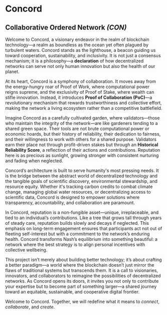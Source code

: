 # Concord
## Collaborative Ordered Network *(CON)*

Welcome to Concord, a visionary endeavor in the realm of blockchain technology—a realm as boundless as the ocean yet often plagued by turbulent waters. Concord stands as the lighthouse, a beacon guiding us toward cooperation, sustainability, and inclusivity. It is not just a consensus mechanism; it is a philosophy—a **declaration** of how decentralized networks can serve not only human innovation but also the health of our planet.

At its heart, Concord is a symphony of collaboration. It moves away from the energy-hungry roar of Proof of Work, where computational power reigns supreme, and the exclusivity of Proof of Stake, where wealth can stifle innovation. Instead, it introduces **Proof of Collaboration (PoC)**—a revolutionary mechanism that rewards trustworthiness and collective effort, making the network a living ecosystem rather than a competitive battlefield.

Imagine Concord as a carefully cultivated garden, where validators—those who maintain the integrity of the network—are like gardeners tending to a shared green space. Their tools are not brute computational power or economic hoards, but their history of reliability, their dedication to fairness, and their willingness to work with others for a shared purpose. Validators earn their place not through profit-driven stakes but through an **Historical Reliability Score**, a reflection of their actions and contributions. Reputation here is as precious as sunlight, growing stronger with consistent nurturing and fading when neglected.

Concord’s architecture is built to serve humanity's most pressing needs. It is the bridge between the abstract world of decentralized technology and the tangible goals of scientific discovery, environmental stewardship, and resource equity. Whether it's tracking carbon credits to combat climate change, managing global water resources, or decentralizing access to scientific data, Concord is designed to empower solutions where transparency, accountability, and collaboration are paramount.

In Concord, reputation is a non-fungible asset—unique, irreplaceable, and tied to an individual’s contributions. Like a tree that grows tall through years of steady care, reputation builds slowly and decays if neglected. This emphasis on long-term engagement ensures that participants act not out of fleeting self-interest but with a commitment to the network’s enduring health. Concord transforms Nash’s equilibrium into something beautiful: a network where the best strategy is to align personal incentives with collective wellbeing.

This project isn’t merely about building better technology; it’s about crafting a better paradigm—a world where the blockchain doesn’t just mirror the flaws of traditional systems but transcends them. It is a call to visionaries, innovators, and collaborators to reimagine the possibilities of decentralized networks. As Concord opens its doors, it invites you not only to contribute your expertise but to become part of something larger—a shared journey toward an equitable, sustainable, and cooperative digital frontier.

Welcome to Concord. Together, we will redefine what it means to *connect*, *collaborate*, and *create*.
